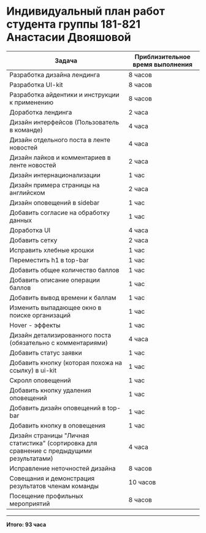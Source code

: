 # Индивидуальный план работ студента группы 181-821 Анастасии Двояшовой

|Задача|Приблизительное время выполнения|
|---|---|
|Разработка дизайна лендинга|8 часов|
|Разработка UI-kit|8 часов|
|Разработка айдентики и инструкции к применению|8 часов|
|Доработка лендинга|2 часа|
|Дизайн интерфейсов (Пользователь в команде)|4 часа|
|Дизайн отдельного поста в ленте новостей|4 часа|
|Дизайн лайков и комментариев в ленте новостей|2 часа|
|Дизайн интернационализации|1 час|
|Дизайн примера страницы на английском|2 часа|
|Дизайн оповещений в sidebar|1 час|
|Добавить согласие на обработку данных|1 час|
|Доработка UI|4 часа|
|Добавить сетку|2 часа|
|Исправить хлебные крошки|1 час|
|Переместить h1 в top-bar|1 час|
|Добавить общее количество баллов|1 час|
|Добавить описание операции баллов|1 час|
|Добавить вывод времени к баллам|1 час|
|Изменить выпадающее окно в поиске организаций|1 час|
|Hover - эффекты|1 час|
|Дизайн детализированного поста (обязательно с комментариями)|4 часа|
|Добавить статус заявки|1 час|
|Добавить кнопку (которая похожа на ссылку) в ui-kit|1 час|
|Скролл оповещений|1 час|
|Добавить кнопку удаления оповещений|1 час|
|Добавить дизайн оповещений в top-bar|1 час|
|Добавить кнопку в оповещения|1 час|
|Дизайн страницы "Личная статистика" (сортировка для сравнение с предыдущими результатами)|4 часа|
|Исправление неточностей дизайна|8 часов|
|Совещания и демонстрация результатов членам команды|10 часов|
|Посещение профильных мероприятий|8 часов|


---
**Итого: 93 часа**